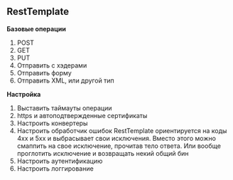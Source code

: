 ## RestTemplate

<strong>Базовые операции</strong>
1. POST
2. GET
3. PUT
4. Отправить с хэдерами
5. Отправить форму
6. Отправить XML, или другой тип

<strong>Настройка</strong>
1. Выставить таймауты операции
2. https и автоподтвержденные сертификаты
3. Настроить конвертеры
4. Настроить обработчик ошибок
RestTemplate ориентируется на коды 4xx и 5xx и выбрасывает свои исключения. Вместо этого можно смаппить на свое исключение, прочитав тело ответа. Или вообще проглотить исключение и возвращать некий общий бин
5. Настроить аутентификацию
6. Настроить логгирование
